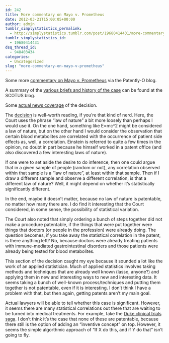 ```yaml
---
id: 242
title: More commentary on Mayo v. Prometheus
date: 2012-03-21T15:00:05+00:00
author: admin
tumblr_simplystatistics_permalink:
  - http://simplystatistics.tumblr.com/post/19680414431/more-commentary-on-mayo-v-prometheus
tumblr_simplystatistics_id:
  - 19680414431
dsq_thread_id:
  - 948403434
categories:
  - Uncategorized
slug: "more-commentary-on-mayo-v-prometheus"
---
```

Some more <a href="http://www.patentlyo.com/patent/2012/03/mayo-v-prometheus-natural-process-known-elements-normally-no-patent.html" target="_blank">commentary on Mayo v. Prometheus</a> via the Patently-O blog.

A summary of the <a href="http://www.scotusblog.com/case-files/cases/mayo-collaborative-services-v-prometheus-laboratories-inc/" target="_blank">various briefs and history of the case</a> can be found at the SCOTUS blog.

Some <a href="http://www.nytimes.com/2012/03/21/business/justices-reject-patents-for-medical-tests-relying-on-drug-dosages.html" target="_blank">actual news coverage</a> of the decision.

The <a href="http://www.supremecourt.gov/opinions/11pdf/10-1150.pdf" target="_blank">decision</a> is well-worth reading, if you’re that kind of nerd. Here, the Court uses the phrase “law of nature” a bit more loosely than perhaps I would use it. On the one hand, something like E=mc^2 might be considered a law of nature, but on the other hand I would consider the observation that certain blood metabolites are correlated with the occurrence of patient side effects as, well, a correlation. Einstein is referred to quite a few times in the opinion, no doubt in part because he himself worked in a patent office (and also discovered a few interesting laws of nature).

If one were to set aside the desire to do inference, then one could argue that in a given sample of people (random or not), any correlation observed within that sample is a “law of nature”, at least within that sample. Then if I draw a different sample and observe a different correlation, is that a different law of nature? Well, it might depend on whether it’s statistically significantly different.

In the end, maybe it doesn’t matter, because no law of nature is patentable, no matter how many there are. I do find it interesting that the Court considered, in some sense, the possibility of statistical variation.

The Court also noted that simply ordering a bunch of steps together did not make a procedure patentable, if the things that were put together were things that doctors (or people in the profession) were already doing. The question becomes, if you take away the statistical correlation in the patent, is there anything left? No, because doctors were already treating patients with immune-mediated gastrointestinal disorders and those patients were already being tested for blood metabolites. 

This section of the decision caught my eye because it sounded a lot like the work of an applied statistician. Much of applied statistics involves taking methods and techniques that are already well known (lasso, anyone?) and applying them in new and interesting ways to new and interesting data. It seems taking a bunch of well-known process/techniques and putting them together is not patentable, even if it is interesting. I don&#8217;t think I have a problem with that, but then again, getting patents aren&#8217;t my main goal.

Actual lawyers will be able to tell whether this case is significant. However, it seems there are many statistical correlations out there that are waiting to be turned into medical treatments. For example, take the <a href="http://simplystatistics.tumblr.com/post/18378666076/the-duke-saga-starter-set" target="_blank">Duke clinical trials saga</a>. I don’t think it’s the case that none of these are patentable, because there still is the option of adding an “inventive concept” on top. However, it seems the simple algorthmic approach of “If X do this, and if Y do that” isn’t going to fly.
